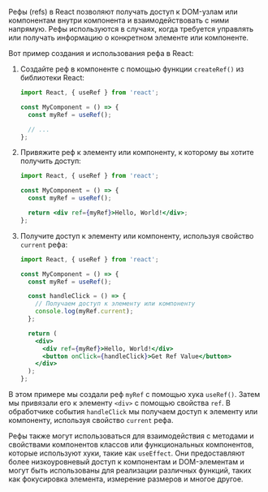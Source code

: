 Рефы (refs) в React позволяют получать доступ к DOM-узлам или компонентам внутри компонента и взаимодействовать с ними напрямую. Рефы используются в случаях, когда требуется управлять или получать информацию о конкретном элементе или компоненте.

Вот пример создания и использования рефа в React:

1. Создайте реф в компоненте с помощью функции `createRef()` из библиотеки React:
   ```jsx
   import React, { useRef } from 'react';

   const MyComponent = () => {
     const myRef = useRef();

     // ...
   };
   ```

2. Привяжите реф к элементу или компоненту, к которому вы хотите получить доступ:
   ```jsx
   import React, { useRef } from 'react';

   const MyComponent = () => {
     const myRef = useRef();

     return <div ref={myRef}>Hello, World!</div>;
   };
   ```

3. Получите доступ к элементу или компоненту, используя свойство `current` рефа:
   ```jsx
   import React, { useRef } from 'react';

   const MyComponent = () => {
     const myRef = useRef();

     const handleClick = () => {
       // Получаем доступ к элементу или компоненту
       console.log(myRef.current);
     };

     return (
       <div>
         <div ref={myRef}>Hello, World!</div>
         <button onClick={handleClick}>Get Ref Value</button>
       </div>
     );
   };
   ```

В этом примере мы создали реф `myRef` с помощью хука `useRef()`. Затем мы привязали его к элементу `<div>` с помощью свойства `ref`. В обработчике события `handleClick` мы получаем доступ к элементу или компоненту, используя свойство `current` рефа.

Рефы также могут использоваться для взаимодействия с методами и свойствами компонентов классов или функциональных компонентов, которые используют хуки, такие как `useEffect`. Они предоставляют более низкоуровневый доступ к компонентам и DOM-элементам и могут быть использованы для реализации различных функций, таких как фокусировка элемента, измерение размеров и многое другое.